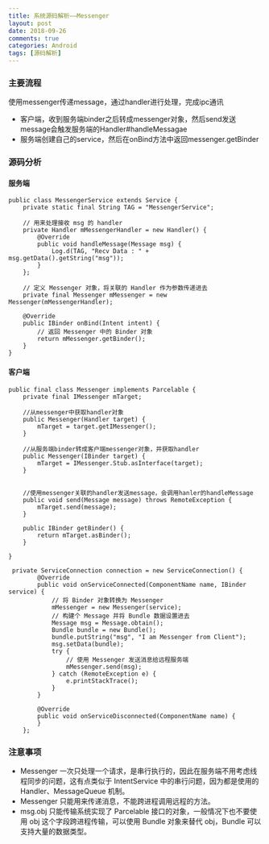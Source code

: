 ```yaml
---
title: 系统源码解析——Messenger
layout: post
date: 2018-09-26
comments: true
categories: Android
tags: [源码解析] 
---
```


### 主要流程
使用messenger传递message，通过handler进行处理，完成ipc通讯
* 客户端，收到服务端binder之后转成messenger对象，然后send发送message会触发服务端的Handler#handleMessagae
* 服务端创建自己的service，然后在onBind方法中返回messenger.getBinder

### 源码分析

#### 服务端
```
public class MessengerService extends Service {
    private static final String TAG = "MessengerService";

    // 用来处理接收 msg 的 handler
    private Handler mMessengerHandler = new Handler() {
        @Override
        public void handleMessage(Message msg) {
            Log.d(TAG, "Recv Data : " + msg.getData().getString("msg"));
        }
    };

    // 定义 Messenger 对象，将关联的 Handler 作为参数传递进去
    private final Messenger mMessenger = new Messenger(mMessengerHandler);

    @Override
    public IBinder onBind(Intent intent) {
    	// 返回 Messenger 中的 Binder 对象
        return mMessenger.getBinder();
    }
}
```

#### 客户端
```
public final class Messenger implements Parcelable {
    private final IMessenger mTarget;

    //从messenger中获取handler对象
    public Messenger(Handler target) {
        mTarget = target.getIMessenger();
    }

    //从服务端binder转成客户端messenger对象，并获取handler
    public Messenger(IBinder target) {
        mTarget = IMessenger.Stub.asInterface(target);
    }

    
    //使用messenger关联的handler发送message，会调用hanler的handleMessage
    public void send(Message message) throws RemoteException {
        mTarget.send(message);
    }
    
    public IBinder getBinder() {
        return mTarget.asBinder();
    }
  
}

 private ServiceConnection connection = new ServiceConnection() {
        @Override
        public void onServiceConnected(ComponentName name, IBinder service) {
        	// 将 Binder 对象转换为 Messenger
            mMessenger = new Messenger(service);
            // 构建个 Message 并将 Bundle 数据设置进去
            Message msg = Message.obtain();
            Bundle bundle = new Bundle();
            bundle.putString("msg", "I am Messenger from Client");
            msg.setData(bundle);
            try {
            	// 使用 Messenger 发送消息给远程服务端
                mMessenger.send(msg);
            } catch (RemoteException e) {
                e.printStackTrace();
            }
        }

        @Override
        public void onServiceDisconnected(ComponentName name) {
        }
    };

```
### 注意事项
* Messenger 一次只处理一个请求，是串行执行的，因此在服务端不用考虑线程同步的问题，这有点类似于 IntentService 中的串行问题，因为都是使用的 Handler、MessageQueue 机制。
* Messenger 只能用来传递消息，不能跨进程调用远程的方法。
* msg.obj 只能传输系统实现了 Parcelable 接口的对象，一般情况下也不要使用 obj 这个字段跨进程传输，可以使用 Bundle 对象来替代 obj，Bundle 可以支持大量的数据类型。

